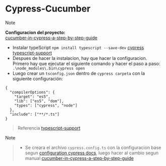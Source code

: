 # Cypress-Cucumber

> [!NOTE]
> **Configuracion del proyecto:**  
> [cucumber-in-cypress-a-step-by-step-guide][def]
>
> - Instalar typeScript `npm install typescript --save-dev` [cypress typescript-support][def3]
> - Despues de hacer la instalacion, hay que hacer la configuracion. Primero hay que ejecutar el siguiente comando y hacer el paso a paso: ` .\node_modules\.bin\cypress open`
> - Luego crear un `tsconfig.json` dentro de `cypress carpeta` con la siguiente configuración:

```
{
  "compilerOptions": {
    "target": "es5",
    "lib": ["es5", "dom"],
    "types": ["cypress", "node"]
  },
  "include": ["**/*.ts"]
}

```
> Referencia [typescript-support][def4]  

> [!NOTE]

>
> - Se creara el archivo `cypress.config.ts` con la configuracion base segun [configuration cypress docs][def2], luego hacer al cambio segun manual [cucumber-in-cypress-a-step-by-step-guide][def]

[def]: https://filiphric.com/cucumber-in-cypress-a-step-by-step-guide
[def2]: https://docs.cypress.io/guides/references/configuration#Intelligent-Code-Completion
[def3]: https://docs.cypress.io/guides/tooling/typescript-support
[def4]: https://docs.cypress.io/guides/tooling/typescript-support
